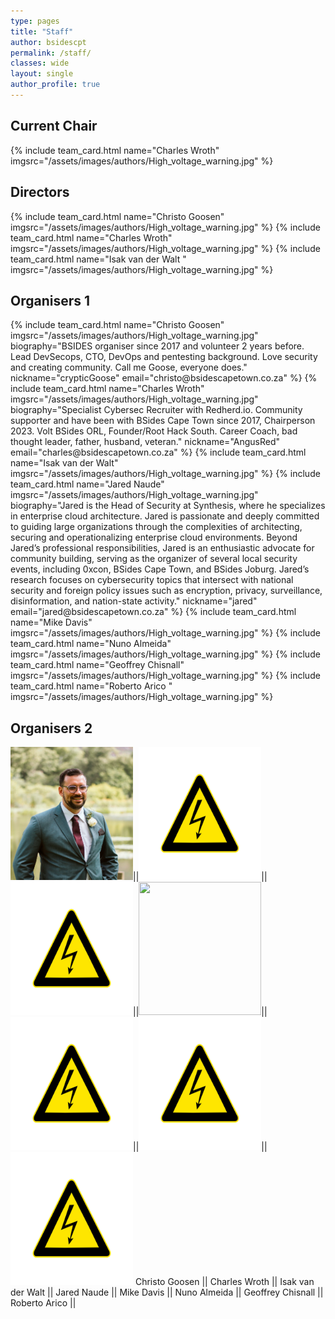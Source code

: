```yaml
---
type: pages
title: "Staff"
author: bsidescpt
permalink: /staff/
classes: wide
layout: single
author_profile: true
---
```

## Current Chair
<div class="row">
{% include team_card.html name="Charles Wroth" imgsrc="/assets/images/authors/High_voltage_warning.jpg" %}
</div>

## Directors
<div class="row">
{% include team_card.html name="Christo Goosen" imgsrc="/assets/images/authors/High_voltage_warning.jpg" %}
{% include team_card.html name="Charles Wroth" imgsrc="/assets/images/authors/High_voltage_warning.jpg" %}
{% include team_card.html name="Isak van der Walt " imgsrc="/assets/images/authors/High_voltage_warning.jpg" %}
</div>


## Organisers 1
<div class="row">
{% include team_card.html name="Christo Goosen" imgsrc="/assets/images/authors/High_voltage_warning.jpg"
biography="BSIDES organiser since 2017 and volunteer 2 years before. Lead DevSecops, CTO, DevOps and pentesting background. Love security and creating community. Call me Goose, everyone does."
nickname="crypticGoose"
email="christo@bsidescapetown.co.za"
%}
{% include team_card.html name="Charles Wroth" imgsrc="/assets/images/authors/High_voltage_warning.jpg" 
biography="Specialist Cybersec Recruiter with Redherd.io. Community supporter and have been with BSides Cape Town since 2017, Chairperson 2023. Volt BSides ORL, Founder/Root Hack South. Career Coach, bad thought leader, father, husband, veteran." 
nickname="AngusRed"
email="charles@bsidescapetown.co.za"
%}
{% include team_card.html name="Isak van der Walt" imgsrc="/assets/images/authors/High_voltage_warning.jpg" %}
{% include team_card.html name="Jared Naude" imgsrc="/assets/images/authors/High_voltage_warning.jpg" 
biography="Jared is the Head of Security at Synthesis, where he specializes in enterprise cloud architecture. Jared is passionate and deeply committed to guiding large organizations through the complexities of architecting, securing and operationalizing enterprise cloud environments. Beyond Jared’s professional responsibilities, Jared is an enthusiastic advocate for community building, serving as the organizer of several local security events, including 0xcon, BSides Cape Town, and BSides Joburg. Jared’s research focuses on cybersecurity topics that intersect with national security and foreign policy issues such as encryption, privacy, surveillance, disinformation, and nation-state activity."
nickname="jared"
email="jared@bsidescapetown.co.za"
%}
{% include team_card.html name="Mike Davis" imgsrc="/assets/images/authors/High_voltage_warning.jpg" %}
{% include team_card.html name="Nuno Almeida" imgsrc="/assets/images/authors/High_voltage_warning.jpg" %}
{% include team_card.html name="Geoffrey Chisnall" imgsrc="/assets/images/authors/High_voltage_warning.jpg" %}
{% include team_card.html name="Roberto Arico " imgsrc="/assets/images/authors/High_voltage_warning.jpg" %}
</div>

## Organisers 2

<img src="/assets/images/organisers/goose_profile.jpg" width="196" height="213">||<img src="/assets/images/authors/High_voltage_warning.jpg" width="196" height="213">||<img src="/assets/images/authors/High_voltage_warning.jpg" width="196" height="213">||<img src="/assets/images/organisers/jared_naude.jpg" width="196" height="213">||<img src="/assets/images/authors/High_voltage_warning.jpg" width="196" height="213">||<img src="/assets/images/authors/High_voltage_warning.jpg" width="196" height="213">||<img src="/assets/images/authors/High_voltage_warning.jpg" width="196" height="213">
Christo Goosen || Charles Wroth || Isak van der Walt || Jared Naude || Mike Davis || Nuno Almeida || Geoffrey Chisnall || Roberto Arico || 
